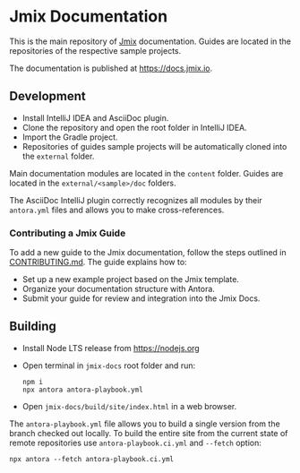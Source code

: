 # Jmix Documentation

This is the main repository of [Jmix](https://jmix.io) documentation. Guides are located in the repositories of the respective sample projects.  

The documentation is published at https://docs.jmix.io.

## Development

* Install IntelliJ IDEA and AsciiDoc plugin.
* Clone the repository and open the root folder in IntelliJ IDEA.
* Import the Gradle project.
* Repositories of guides sample projects will be automatically cloned into the `external` folder.

Main documentation modules are located in the `content` folder. Guides are located in the `external/<sample>/doc` folders.

The AsciiDoc IntelliJ plugin correctly recognizes all modules by their `antora.yml` files and allows you to make cross-references.

### Contributing a Jmix Guide

To add a new guide to the Jmix documentation, follow the steps outlined in [CONTRIBUTING.md](CONTRIBUTING.md). The guide explains how to:

* Set up a new example project based on the Jmix template.
* Organize your documentation structure with Antora.
* Submit your guide for review and integration into the Jmix Docs.

## Building

* Install Node LTS release from https://nodejs.org

* Open terminal in `jmix-docs` root folder and run:
  ```
  npm i
  npx antora antora-playbook.yml
  ```

* Open `jmix-docs/build/site/index.html` in a web browser.

The `antora-playbook.yml` file allows you to build a single version from the branch checked out locally. To build the entire site from the current state of remote repositories use `antora-playbook.ci.yml` and `--fetch` option:

```
npx antora --fetch antora-playbook.ci.yml
```